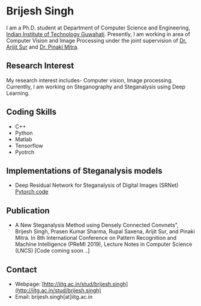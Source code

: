 # Brijesh Singh

I am a Ph.D. student at Department of Computer Science and Engineering, [Indian Institute of Technology Guwahati](https://www.iitg.ac.in/cse/). Presently, I am working in area of Computer Vision and Image Processing under the joint supervision of [Dr. Arijit Sur](https://www.iitg.ac.in/arijit/) and [Dr. Pinaki Mitra](https://www.iitg.ac.in/cse/internet-pages/pinaki).

## Research Interest

My research interest includes- Computer vision, Image processing. Currentlly, I am working on Steganography and Steganalysis using Deep Learning.



## Coding Skills
- C++ 
- Python 
- Matlab
- Tensorflow
- Pyotrch

## Implementations of Steganalysis models

- Deep Residual Network for Steganalysis of Digital Images (SRNet) [Pytorch code](https://github.com/brijeshiitg/Steganalysis-Models-Implementation/tree/master)

## Publication

- A New Steganalysis Method using Densely Connected Convnets", Brijesh Singh, Prasen Kumar Sharma, Rupal Saxena, Arijit Sur, and Pinaki Mitra. In 8th International Conference on Pattern Recognition and Machine Intelligence (PReMI 2019), Lecture Notes in Computer Science (LNCS) [Code coming soon ..]

## Contact

- Webpage: [http://iitg.ac.in/stud/brijesh.singh](http://iitg.ac.in/stud/brijesh.singh) 
- Email: brijesh.singh[at]iitg.ac.in

